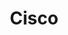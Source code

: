 ---
title: Cisco
crosslinks:
- networking
- ITCareerQuestions
- ciscoUC
- ccie
- ccna
- autotldr
- ccent
- meraki
- Serendipity
---